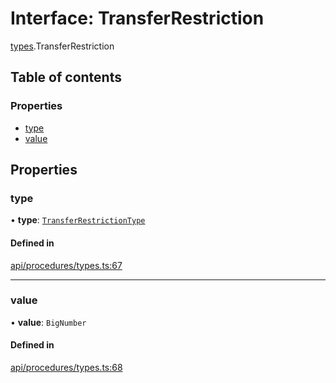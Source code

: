 # Interface: TransferRestriction

[types](../wiki/types).TransferRestriction

## Table of contents

### Properties

- [type](../wiki/types.TransferRestriction#type)
- [value](../wiki/types.TransferRestriction#value)

## Properties

### type

• **type**: [`TransferRestrictionType`](../wiki/types.TransferRestrictionType)

#### Defined in

[api/procedures/types.ts:67](https://github.com/PolymathNetwork/polymesh-sdk/blob/c6fe1be3/src/api/procedures/types.ts#L67)

___

### value

• **value**: `BigNumber`

#### Defined in

[api/procedures/types.ts:68](https://github.com/PolymathNetwork/polymesh-sdk/blob/c6fe1be3/src/api/procedures/types.ts#L68)
